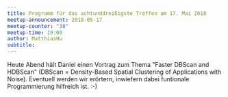```yaml
---
title: Programm für das achtunddreißigste Treffen am 17. Mai 2018
meetup-announcement: 2018-05-17
meetup-counter: "38"
meetup-time: 19:00
author: MatthiasHu
subtitle: 
---
```


Heute Abend hält Daniel einen Vortrag zum Thema "Faster DBScan and HDBScan" (DBScan = Density-Based Spatial Clustering of Applications with Noise).
Eventuell werden wir erörtern, inwiefern dabei funtionale Programmierung hilfreich ist. :-)
